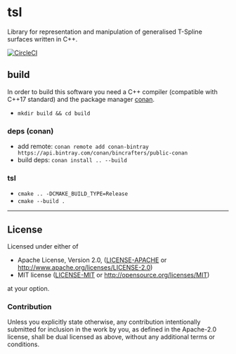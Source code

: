 # tsl
Library for representation and manipulation of generalised T-Spline surfaces written in C++.

[![CircleCI](https://circleci.com/gh/jovobe/tsl.svg?style=svg)](https://circleci.com/gh/jovobe/tsl)

## build
In order to build this software you need a C++ compiler (compatible with C++17 standard) and the package manager [conan](https://conan.io/).

- `mkdir build && cd build`

### deps (conan)
- add remote: `conan remote add conan-bintray https://api.bintray.com/conan/bincrafters/public-conan`
- build deps: `conan install .. --build`

### tsl
- `cmake .. -DCMAKE_BUILD_TYPE=Release`
- `cmake --build .`

---

## License

Licensed under either of

 * Apache License, Version 2.0, ([LICENSE-APACHE](LICENSE-APACHE) or http://www.apache.org/licenses/LICENSE-2.0)
 * MIT license ([LICENSE-MIT](LICENSE-MIT) or http://opensource.org/licenses/MIT)

at your option.

### Contribution

Unless you explicitly state otherwise, any contribution intentionally submitted
for inclusion in the work by you, as defined in the Apache-2.0 license, shall
be dual licensed as above, without any additional terms or conditions.
